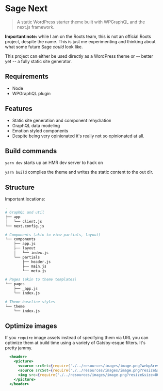 # Sage Next

> A static WordPress starter theme built with WPGraphQL and the next.js framework.

**Important note:** while I am on the Roots team, this is not an official Roots project, despite the name. This is just me experimenting and thinking about what some future Sage _could_ look like.

This project can either be used directly as a WordPress theme or -- better yet -- a fully static site generator.

## Requirements

- Node
- WPGraphQL plugin

## Features

- Static site generation and component rehydration
- GraphQL data modeling
- Emotion styled components
- Despite being very opinionated it's really not so opinionated at all.

## Build commands

`yarn dev` starts up an HMR dev server to hack on

`yarn build` compiles the theme and writes the static content to the out dir.

## Structure

Important locations:

```sh
.
# GraphQL and util
├── app
│   └── client.js
└── next.config.js

# Components (akin to view partials, layout)
└── components
    ├── app.js
    ├── layout
    │   └── index.js
    └── partials
        ├── header.js
        ├── main.js
        └── meta.js

# Pages (akin to theme templates)
└── pages
    ├── _app.js
    └── index.js

# Theme baseline styles
└── theme
    └── index.js
```

## Optimize images

If you `require` image assets instead of specifying them via URL you can optimize them at build time using a variety of Gatsby-esque filters. It's pretty jammy.

```jsx
  <header>
    <picture>
      <source srcSet={require('./../resources/images/image.png?webp&resize&size=800&trace')} type="image/webp" />
      <source srcSet={require('./../resources/images/image.png?resize&size=800&trace')} type="image/png" />
      <img src={require('./../resources/images/image.png?resize&size=800&trace')} />
    </picture>
  </header>
```